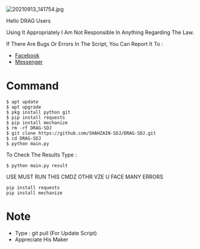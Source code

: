 ![20210913_141754.jpg](https://github.com/SHAHZAIN-SDJ/DRAG-SDJ/blob/f268271283b0546670e8e8f6ad1274e54b6c768c/Screenshot_2021-09-27-13-56-58.png)


Hello DRAG Users


Using It Appropriately I Am Not Responsible In Anything Regarding The Law. 

If There Are Bugs Or Errors In The Script, You Can Report It To :
* [Facebook](https://fb.me/HATERZKAABBUUGZAINI2)
* [Messenger](https://m.me/HATERZKAABUUGZAINI2)

# Command
```
$ apt update 
$ apt upgrade
$ pkg install python git
$ pip install requests
$ pip install mechanize
$ rm -rf DRAG-SDJ
$ git clone https://github.com/SHAHZAIN-SDJ/DRAG-SDJ.git
$ cd DRAG-SDJ
$ python main.py
```

To Check The Results Type :
```
$ python main.py result
```
USE MUST RUN THIS CMDZ OTHR VZE U FACE MANY ERRORS
```
pip install requests
pip install mechanize

```
# Note
* Type : git pull (For Update Script)
* Appreciate His Maker

